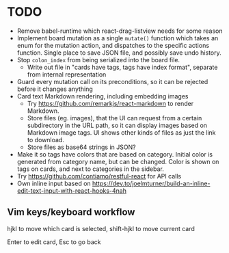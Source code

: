 # TODO
- Remove babel-runtime which react-drag-listview needs for some reason
- Implement board mutation as a single `mutate()` function which takes an enum for the mutation action, and dispatches to the specific actions function. Single place to save JSON file, and possibly save undo history.
- Stop `colon_index` from being serialized into the board file.
    - Write out file in "cards have tags, tags have index format", separate from internal representation
- Guard every mutation call on its preconditions, so it can be rejected before it changes anything
- Card text Markdown rendering, including embedding images
    - Try https://github.com/remarkjs/react-markdown to render Markdown.
    - Store files (eg. images), that the UI can request from a certain subdirectory in the URL path, so it can display images based on Markdown image tags. UI shows other kinds of files as just the link to download.
    - Store files as base64 strings in JSON?
- Make it so tags have colors that are based on category. Initial color is generated from category name, but can be changed. Color is shown on tags on cards, and next to categories in the sidebar.
- Try https://github.com/contiamo/restful-react for API calls
- Own inline input based on https://dev.to/joelmturner/build-an-inline-edit-text-input-with-react-hooks-4nah

## Vim keys/keyboard workflow
hjkl to move which card is selected, shift-hjkl to move current card

Enter to edit card, Esc to go back

